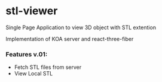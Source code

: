 # stl-viewer

Single Page Application to view 3D object with STL extention

Implementation of KOA server and react-three-fiber

### Features v.01:
- Fetch STL files from server
- View Local STL
